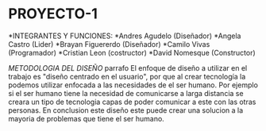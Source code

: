# PROYECTO-1
*INTEGRANTES Y FUNCIONES:
*Andres Agudelo (Diseñador)
*Angela Castro (Lider)
*Brayan Figuererdo (Diseñador)
*Camilo Vivas (Programador)
*Cristian Leon (costructor)
*David Nomesque (Constructor)

*METODOLOGIA DEL DISEÑO* 
parrafo El enfoque de diseño a utilizar en el trabajo es "diseño centrado en el usuario", por que al crear tecnología la podemos utilizar enfocada a las necesidades de el ser humano. Por ejemplo si el ser humano tiene la necesidad de comunicarse a larga distancia se creara un tipo de tecnologia capas de poder comunicar a este con las otras personas.
En conclusion este diseño este puede crear una solucion a la mayoria de problemas que tiene el ser humano.
